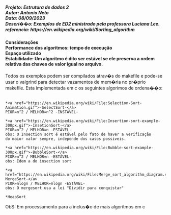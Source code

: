 <div>
<h5>Projeto: Estrutura de dados 2</br>
Autor: Antonio Neto</br>
Data: 08/09/2023</br>
Descri��o: Exemplos de ED2 ministrado pela professora Luciana Lee.</br>
referencia: https://en.wikipedia.org/wiki/Sorting_algorithm</h5>

<h4>Considerações</br> 
Performance dos algoritmos: tempo de execução</br>
Espaço utilizado</br>
Estabilidade: Um algoritmo é dito ser estável se ele preserva a ordem relativa das chaves de valor igual no arquivo.</br></h4>
</div>

<div>
Todos os exemplos podem ser compilados atrav�s do makefile e pode-se 
usar o valgrind para detectar vazamentos de mem�ria no pr�prio makefile.
Esta implementada em c os seguintes algorimos de ordena��o:</br></br>

	*<a href="https://en.wikipedia.org/wiki/File:Selection-Sort-Animation.gif">-SelectSort-</a>
	PIOR=n^2 / MELHOR=n^2 -INSTÁVEL-

	*<a href="https://en.wikipedia.org/wiki/File:Insertion-sort-example-300px.gif">-InsetionSort-</a> 
	PIOR=n^2 / MELHOR=n -ESTÁVEL-
	obs: O Insection sort é estável pelo fato de haver a verificação
	do maior valor sempre, independe dos casos possiveis.

	*<a href="https://en.wikipedia.org/wiki/File:Bubble-sort-example-300px.gif">-BubbleSort-</a> 
	PIOR=n^2 / MELHOR=n -ESTÁVEL-
	obs: Idem a do insection sort
	
	*<a href="https://en.wikipedia.org/wiki/File:Merge_sort_algorithm_diagram.svg">-MergeSort-</a>
	PIOR=nlogn / MELHOR=nlogn -ESTÁVEL-
	obs: O mergesort usa a lei "Dividir para conquistar"

	*HeapSort
ObS: Em processamento para a inclus�o de mais algoritmos em c
</div>